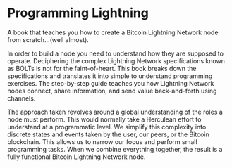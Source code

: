 # Programming Lightning

A book that teaches you how to create a Bitcoin Lightning Network node from scratch...(well almost).

In order to build a node you need to understand how they are supposed to operate. Deciphering the complex Lightning Network specifications known as BOLTs is not for the faint-of-heart. This book breaks down the specifications and translates it into simple to understand programming exercises. The step-by-step guide teaches you how Lightning Network nodes connect, share information, and send value back-and-forth using channels.

The approach taken revolves around a global understanding of the roles a node must perform. This would normally take a Herculean effort to understand at a programmatic level. We simplify this complexity into discrete states and events taken by the user, our peers, or the Bitcoin blockchain. This allows us to narrow our focus and perform small programming tasks. When we combine everything together, the result is a fully functional Bitcoin Lightning Network node.
